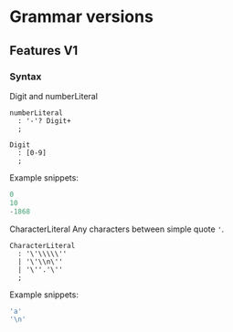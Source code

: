 # Grammar versions

## Features V1

### Syntax
Digit and numberLiteral
```antlrv4
numberLiteral
  : '-'? Digit+
  ;

Digit
  : [0-9]
  ;
```

Example snippets:
```C
0
10
-1868
```

CharacterLiteral
Any characters between simple quote `'`.
```antlrv4
CharacterLiteral
  : '\'\\\\\''
  | '\'\\n\''
  | '\''.'\''
  ;
```

Example snippets:
```C
'a'
'\n'
```